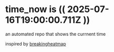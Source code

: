 # time_now is (( 2025-07-16T19:00:00.711Z ))

an automated repo that shows the currnent time

inspired by [breakingheatmap](https://github.com/breakingheatmap/breakingheatmap)